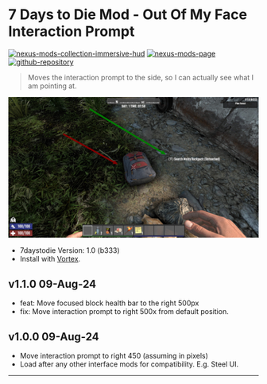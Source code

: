 [//]: # (DO NOT EDIT: This file has been autogenerated, any changes will be overwritten)
# 7 Days to Die Mod - Out Of My Face Interaction Prompt
[![nexus-mods-collection-immersive-hud](https://img.shields.io/badge/Nexus%20Mods%20Collection-Immersive%20HUD%20-orange?style=flat-square&logo=spinrilla)](https://next.nexusmods.com/7daystodie/collections/epfqzi) [![nexus-mods-page](https://img.shields.io/badge/Nexus%20Mod-Out%20Of%20My%20Face%20Interaction%20Prompt%20-orange?style=flat-square&logo=spinrilla)](https://www.nexusmods.com/7daystodie/mods/5720) [![github-repository](https://img.shields.io/badge/GitHub-Repository-green?style=flat-square&logo=github)](https://github.com/rdok/7daystodie_mod_out_of_my_face_interaction_prompt)

>  Moves the interaction prompt to the side, so I can actually see what I am pointing at. 

[![Out Of My Face](https://raw.githubusercontent.com/rdok/7daystodie_mod_out_of_my_face_interaction_prompt/main/documentation/showcase.jpg)](https://www.nexusmods.com/7daystodie/mods/5720)

- 7daystodie Version: 1.0 (b333)
- Install with [Vortex](https://www.nexusmods.com/about/vortex/).

## v1.1.0 09-Aug-24
- feat: Move focused block health bar to the right 500px
- fix: Move interaction prompt to right 500x from default position.
## v1.0.0 09-Aug-24
- Move interaction prompt to right 450 (assuming in pixels)
- Load after any other interface mods for compatibility. E.g. Steel UI.

***

[//]: # (DO NOT EDIT: This file has been autogenerated, any changes will be overwritten)

